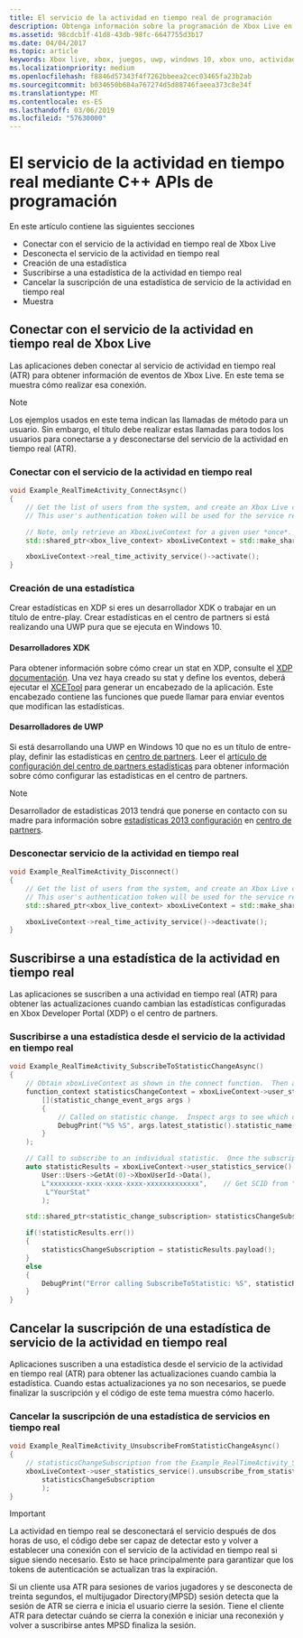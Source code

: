 ```yaml
---
title: El servicio de la actividad en tiempo real de programación
description: Obtenga información sobre la programación de Xbox Live en tiempo real servicio de la actividad con las APIs de C++.
ms.assetid: 98cdcb1f-41d8-43db-98fc-6647755d3b17
ms.date: 04/04/2017
ms.topic: article
keywords: Xbox live, xbox, juegos, uwp, windows 10, xbox uno, actividad en tiempo real
ms.localizationpriority: medium
ms.openlocfilehash: f8846d57343f4f7262bbeea2cec03465fa23b2ab
ms.sourcegitcommit: b034650b684a767274d5d88746faeea373c8e34f
ms.translationtype: MT
ms.contentlocale: es-ES
ms.lasthandoff: 03/06/2019
ms.locfileid: "57630000"
---
```

# <a name="programming-the-real-time-activity-service-using-c-apis"></a>El servicio de la actividad en tiempo real mediante C++ APIs de programación

En este artículo contiene las siguientes secciones

* Conectar con el servicio de la actividad en tiempo real de Xbox Live
* Desconecta el servicio de la actividad en tiempo real
* Creación de una estadística
* Suscribirse a una estadística de la actividad en tiempo real
* Cancelar la suscripción de una estadística de servicio de la actividad en tiempo real
* Muestra

## <a name="connecting-to-the-real-time-activity-service-from-xbox-live"></a>Conectar con el servicio de la actividad en tiempo real de Xbox Live

Las aplicaciones deben conectar al servicio de actividad en tiempo real (ATR) para obtener información de eventos de Xbox Live. En este tema se muestra cómo realizar esa conexión.

> [!NOTE]
> Los ejemplos usados en este tema indican las llamadas de método para un usuario. Sin embargo, el título debe realizar estas llamadas para todos los usuarios para conectarse a y desconectarse del servicio de la actividad en tiempo real (ATR).

### <a name="connecting-to-the-real-time-activity-service"></a>Conectar con el servicio de la actividad en tiempo real

```cpp
void Example_RealTimeActivity_ConnectAsync()
{
    // Get the list of users from the system, and create an Xbox Live context from the first.
    // This user's authentication token will be used for the service requests.

    // Note, only retrieve an XboxLiveContext for a given user *once*.  Otherwise you may encounter unpredictable behavior.
    std::shared_ptr<xbox_live_context> xboxLiveContext = std::make_shared<xbox_live_context>(User::Users->GetAt(0));

    xboxLiveContext->real_time_activity_service()->activate();
}
```

### <a name="creating-a-statistic"></a>Creación de una estadística

Crear estadísticas en XDP si eres un desarrollador XDK o trabajar en un título de entre-play.  Crear estadísticas en el centro de partners si está realizando una UWP pura que se ejecuta en Windows 10.

#### <a name="xdk-developers"></a>Desarrolladores XDK

Para obtener información sobre cómo crear un stat en XDP, consulte el [XDP documentación](https://developer.xboxlive.com/en-us/xdphelp/development/xdpdocs/Pages/setting_up_service_configuration_10_27_15_a.aspx#events).  Una vez haya creado su stat y define los eventos, deberá ejecutar el [XCETool](https://developer.xboxlive.com/en-us/platform/development/documentation/software/Pages/atoc_xce_jun15.aspx) para generar un encabezado de la aplicación.  Este encabezado contiene las funciones que puede llamar para enviar eventos que modifican las estadísticas.

#### <a name="uwp-developers"></a>Desarrolladores de UWP

Si está desarrollando una UWP en Windows 10 que no es un título de entre-play, definir las estadísticas en [centro de partners](https://partner.microsoft.com/dashboard). Leer el [artículo de configuración del centro de partners estadísticas](../leaderboards-and-stats-2017/player-stats-configure-2017.md) para obtener información sobre cómo configurar las estadísticas en el centro de partners.

> [!NOTE]
> Desarrollador de estadísticas 2013 tendrá que ponerse en contacto con su madre para información sobre [estadísticas 2013 configuración](https://developer.microsoft.com/en-us/games/xbox/docs/xdk/windows-configure-stats-2013) en [centro de partners](https://partner.microsoft.com/dashboard).

### <a name="disconnecting-from-the-real-time-activity-service"></a>Desconectar servicio de la actividad en tiempo real

```cpp
void Example_RealTimeActivity_Disconnect()
{
    // Get the list of users from the system, and create an Xbox Live context from the first.
    // This user's authentication token will be used for the service requests.
    std::shared_ptr<xbox_live_context> xboxLiveContext = std::make_shared<xbox_live_context>(User::Users->GetAt(0));

    xboxLiveContext->real_time_activity_service()->deactivate();
}
```

## <a name="subscribing-to-a-statistic-from-the-real-time-activity"></a>Suscribirse a una estadística de la actividad en tiempo real

Las aplicaciones se suscriben a una actividad en tiempo real (ATR) para obtener las actualizaciones cuando cambian las estadísticas configuradas en Xbox Developer Portal (XDP) o el centro de partners.

### <a name="subscribing-to-a-statistic-from-the-real-time-activity-service"></a>Suscribirse a una estadística desde el servicio de la actividad en tiempo real

```cpp
void Example_RealTimeActivity_SubscribeToStatisticChangeAsync()
{
    // Obtain xboxLiveContext as shown in the connect function.  Then add a handler to be called on statistic changes.
    function_context statisticsChangeContext = xboxLiveContext->user_statistics_service().add_statistic_changed_handler(
        [](statistic_change_event_args args )
        {
            // Called on statistic change.  Inspect args to see which one.
            DebugPrint("%S %S", args.latest_statistic().statistic_name().c_str(), args.latest_statistic().value().c_str());
        }
    );

    // Call to subscribe to an individual statistic.  Once the subscription is complete, the handler will be called with the initial value of the statistic.
    auto statisticResults = xboxLiveContext->user_statistics_service().subscribe_to_statistic_change(
        User::Users->GetAt(0)->XboxUserId->Data(),
        L"xxxxxxxx-xxxx-xxxx-xxxx-xxxxxxxxxxxxx",    // Get SCID from "Product Details" page in XDP or the Xbox Live Setup page in Partner Center
         L"YourStat"
        );

    std::shared_ptr<statistic_change_subscription> statisticsChangeSubscription;

    if(!statisticResults.err())
    {
        statisticsChangeSubscription = statisticResults.payload();
    }
    else
    {
        DebugPrint("Error calling SubscribeToStatistic: %S", statisticResults.err_message().c_str());
    }
}
```

## <a name="unsubscribing-from-a-statistic-from-the-real-time-activity-service"></a>Cancelar la suscripción de una estadística de servicio de la actividad en tiempo real

Aplicaciones suscriben a una estadística desde el servicio de la actividad en tiempo real (ATR) para obtener las actualizaciones cuando cambia la estadística. Cuando estas actualizaciones ya no son necesarios, se puede finalizar la suscripción y el código de este tema muestra cómo hacerlo.

### <a name="unsubscribing-from-a-real-time-services-statistic"></a>Cancelar la suscripción de una estadística de servicios en tiempo real

```cpp
void Example_RealTimeActivity_UnsubscribeFromStatisticChangeAsync()
{
    // statisticsChangeSubscription from the Example_RealTimeActivity_SubscribeToStatisticChangeAsync function.
    xboxLiveContext->user_statistics_service().unsubscribe_from_statistic_change(
        statisticsChangeSubscription
        );
}
```

> [!IMPORTANT]
> La actividad en tiempo real se desconectará el servicio después de dos horas de uso, el código debe ser capaz de detectar esto y volver a establecer una conexión con el servicio de la actividad en tiempo real si sigue siendo necesario. Esto se hace principalmente para garantizar que los tokens de autenticación se actualizan tras la expiración.
> 
> Si un cliente usa ATR para sesiones de varios jugadores y se desconecta de treinta segundos, el multijugador Directory(MPSD) sesión detecta que la sesión de ATR se cierra e inicia el usuario cierre la sesión. Tiene el cliente ATR para detectar cuándo se cierra la conexión e iniciar una reconexión y volver a suscribirse antes MPSD finaliza la sesión.